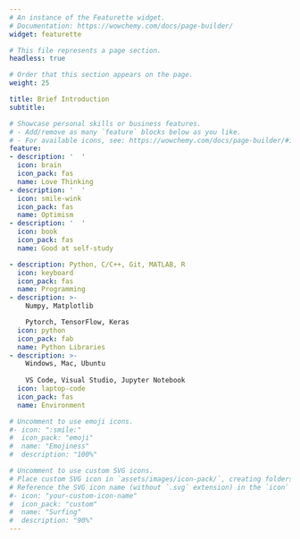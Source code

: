 ```yaml
---
# An instance of the Featurette widget.
# Documentation: https://wowchemy.com/docs/page-builder/
widget: featurette

# This file represents a page section.
headless: true

# Order that this section appears on the page.
weight: 25

title: Brief Introduction
subtitle:

# Showcase personal skills or business features.
# - Add/remove as many `feature` blocks below as you like.
# - For available icons, see: https://wowchemy.com/docs/page-builder/#icons
feature:
- description: '  '
  icon: brain
  icon_pack: fas
  name: Love Thinking
- description: '  '
  icon: smile-wink
  icon_pack: fas
  name: Optimism
- description: '  '
  icon: book
  icon_pack: fas
  name: Good at self-study

- description: Python, C/C++, Git, MATLAB, R
  icon: keyboard
  icon_pack: fas
  name: Programming
- description: >-
    Numpy, Matplotlib

    Pytorch, TensorFlow, Keras
  icon: python
  icon_pack: fab
  name: Python Libraries
- description: >-
    Windows, Mac, Ubuntu
    
    VS Code, Visual Studio, Jupyter Notebook
  icon: laptop-code
  icon_pack: fas
  name: Environment

# Uncomment to use emoji icons.
#- icon: ":smile:"
#  icon_pack: "emoji"
#  name: "Emojiness"
#  description: "100%"  

# Uncomment to use custom SVG icons.
# Place custom SVG icon in `assets/images/icon-pack/`, creating folders if necessary.
# Reference the SVG icon name (without `.svg` extension) in the `icon` field.
#- icon: "your-custom-icon-name"
#  icon_pack: "custom"
#  name: "Surfing"
#  description: "90%"
---
```

